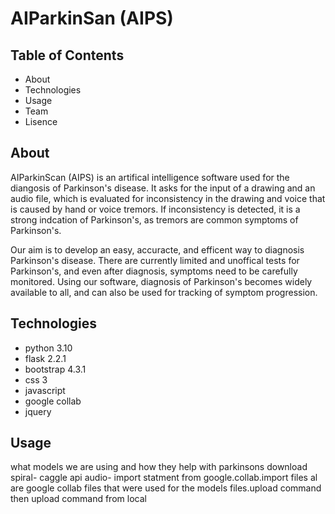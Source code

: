 # AIParkinSan (AIPS)

## Table of Contents
* About
* Technologies 
* Usage
* Team
* Lisence 

## About
AIParkinScan (AIPS) is an artifical intelligence software used for the diangosis of Parkinson's disease. It asks for the input of a drawing and an audio file, which is  evaluated for inconsistency in the drawing and voice that is caused by hand or voice tremors. If inconsistency is detected, it is a strong indcation of Parkinson's, as tremors are common symptoms of Parkinson's.

Our aim is to develop an easy, accuracte, and efficent way to diagnosis Parkinson's disease. There are currently limited and unoffical tests for Parkinson's, and even after diagnosis, symptoms need to be carefully monitored. Using our software, diagnosis of Parkinson's becomes widely available to all, and can also be used for tracking of symptom progression.

## Technologies 
* python 3.10
* flask 2.2.1
* bootstrap 4.3.1
* css 3
* javascript
* google collab 
* jquery

## Usage
what models we are using and how they help with parkinsons
download spiral- caggle api 
audio- import statment from google.collab.import files 
al are google collab files that were used for the models 
files.upload command then upload command from local 

